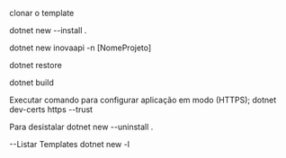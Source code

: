 clonar o template

dotnet new --install .

dotnet new inovaapi -n [NomeProjeto]

dotnet restore

dotnet build

Executar comando para configurar aplicação em modo (HTTPS);
dotnet dev-certs https --trust



Para desistalar
dotnet new --uninstall .


--Listar Templates
dotnet new -l